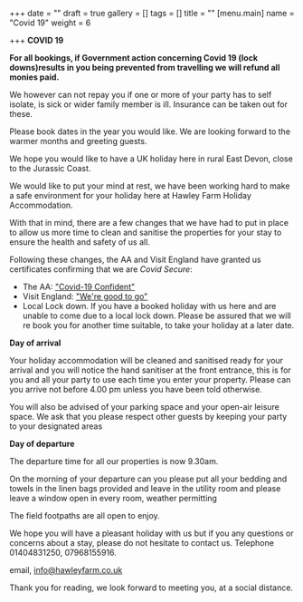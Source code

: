 +++
date = ""
draft = true
gallery = []
tags = []
title = ""
[menu.main]
name = "Covid 19"
weight = 6

+++
**COVID 19**

**For all  bookings, if Government action concerning Covid 19 (lock downs)results in you being prevented from travelling we will refund all monies paid.**

We however can not repay you if one or more of your party has to self isolate, is sick or wider family member is ill. Insurance can be taken out for these.

Please book dates in the year you would like.  We are looking forward to the warmer months and greeting guests.

We hope  you would like to have a UK holiday here in rural East Devon, close to the Jurassic Coast.

We would like to put your mind at rest, we have been working hard to make a safe environment for your holiday here at Hawley Farm Holiday Accommodation.

With that in mind, there are a few changes that we have had to put in place to allow us more time to clean and sanitise the properties for your stay to ensure the health and safety of us all.

Following these changes, the AA and Visit England have granted us certificates confirming that we are _Covid Secure_:

* The AA: ["Covid-19 Confident"](/images/uploads/covid_confident_certificate.pdf)
* Visit England: ["We're good to go"](/images/uploads/we-re-good-to-go-certificate.pdf)
* Local Lock down.  If you have a booked holiday with us here and are unable to come due to a local lock down. Please be assured that we will re book you for another time suitable,  to take your holiday at a later date.

**Day of arrival**

Your holiday accommodation will be cleaned and sanitised ready for your arrival and you will notice the hand sanitiser at the front entrance, this is for you and all your party to use each time you enter your property. Please can you arrive not before 4.00 pm unless you have been told otherwise.

You will also be advised of your parking space and your open-air leisure space. We ask that you please respect other guests by keeping your party to your designated areas

**Day of departure**

The departure time for all our properties is now 9.30am.

On the morning of your departure can you please put all your bedding and towels in the linen bags provided and leave in the utility room and please leave a window open in every room, weather permitting

The field footpaths are all open to enjoy.

We hope you will have a pleasant holiday with us but if you any questions or concerns about a stay, please do not hesitate to contact us.  Telephone 01404831250, 07968155916.

email,     info@hawleyfarm.co.uk

Thank you for reading, we look forward to meeting you, at a social distance.